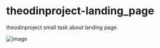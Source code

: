 # theodinproject-landing_page
theodinproject small task about landing page.

![image](https://user-images.githubusercontent.com/82542634/164975519-d80c7c2a-728d-4038-bb1c-fd7757b0a4ef.png)

